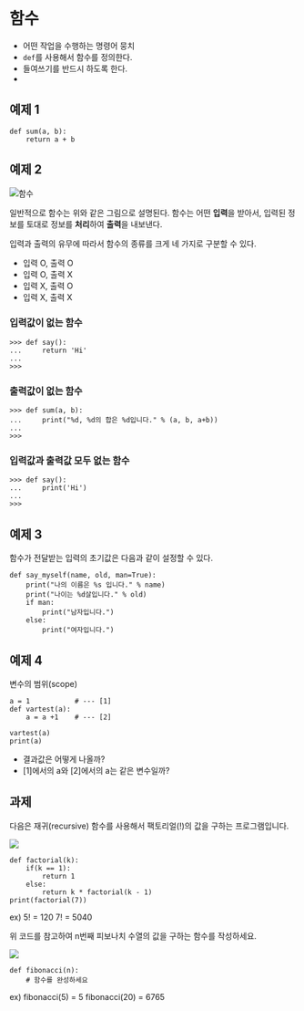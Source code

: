 # 함수

- 어떤 작업을 수행하는 명령어 뭉치
- `def`를 사용해서 함수를 정의한다.
- 들여쓰기를 반드시 하도록 한다.
-
## 예제 1

```
def sum(a, b):
    return a + b
```

## 예제 2
![함수](https://upload.wikimedia.org/wikipedia/commons/thumb/3/3b/Function_machine2.svg/191px-Function_machine2.svg.png)

일반적으로 함수는 위와 같은 그림으로 설명된다. 함수는 어떤 **입력**을 받아서, 입력된 정보를 토대로 정보를 **처리**하여 **출력**을 내보낸다.

입력과 출력의 유무에 따라서 함수의 종류를 크게 네 가지로 구분할 수 있다.

- 입력 O, 출력 O
- 입력 O, 출력 X
- 입력 X, 출력 O
- 입력 X, 출력 X

### 입력값이 없는 함수
```
>>> def say():
...     return 'Hi'
...
>>>
```

### 출력값이 없는 함수
```
>>> def sum(a, b):
...     print("%d, %d의 합은 %d입니다." % (a, b, a+b))
...
>>>
```

### 입력값과 출력값 모두 없는 함수
```
>>> def say():
...     print('Hi')
...
>>>
```

## 예제 3
함수가 전달받는 입력의 초기값은 다음과 같이 설정할 수 있다.

```
def say_myself(name, old, man=True):
    print("나의 이름은 %s 입니다." % name)
    print("나이는 %d살입니다." % old)
    if man:
        print("남자입니다.")
    else:
        print("여자입니다.")
```

## 예제 4
변수의 범위(scope)

```
a = 1           # --- [1]
def vartest(a):
    a = a +1    # --- [2]

vartest(a)
print(a)
```

- 결과값은 어떻게 나올까?
- [1]에서의 a와 [2]에서의 a는 같은 변수일까?

## 과제
다음은 재귀(recursive) 함수를 사용해서 팩토리얼(!)의 값을 구하는 프로그램입니다.

![](http://web.mit.edu/6.005/www/fa15/classes/10-recursion/figures/factorial-recurrence.png)

```
def factorial(k):
    if(k == 1):
        return 1
    else:
        return k * factorial(k - 1)
print(factorial(7))
```

ex)
5! = 120
7! = 5040

위 코드를 참고하여 n번째 피보나치 수열의 값을 구하는 함수를 작성하세요.

![](http://www.cs.utsa.edu/~wagner/CS3343/recursion/fib.gif)

```
def fibonacci(n):
    # 함수를 완성하세요
```

ex)
fibonacci(5) = 5
fibonacci(20) = 6765
